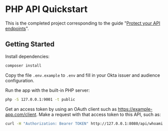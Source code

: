 # PHP API Quickstart

This is the completed project corresponding to the guide "[Protect your API endpoints](https://developer.okta.com/docs/guides/protect-your-api/php/main/)".

## Getting Started

Install dependencies:

```bash
composer install
```

Copy the file `.env.example` to `.env` and fill in your Okta issuer and audience configuration.

Run the app with the built-in PHP server:

```bash
php -S 127.0.0.1:9001 -t public
```

Get an access token by using an OAuth client such as https://example-app.com/client. Make a request with that access token to this API, such as:

```bash
curl -H "Authorization: Bearer TOKEN" http://127.0.0.1:8080/api/whoami
```
